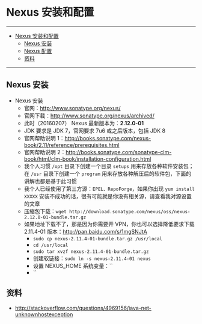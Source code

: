<h1 id="nexus0">Nexus 安装和配置</h1>

------

*   [Nexus 安装和配置](#nexus0)
    *   [Nexus 安装](#nexus1)
    *   [Nexus 配置](#nexus2)
    *   [资料](#nexus3)
    
------

<h2 id="nexus1">Nexus 安装</h2>

- Nexus 安装
    - 官网：<http://www.sonatype.org/nexus/>
    - 官网下载：<http://www.sonatype.org/nexus/archived/>
    - 此时（20160207） Nexus 最新版本为：**2.12.0-01**
    - JDK 要求是 JDK 7，官网要求 7u6 或之后版本，包括 JDK 8
    - 官网帮助说明 1：<http://books.sonatype.com/nexus-book/2.11/reference/prerequisites.html>
    - 官网帮助说明 2：<http://books.sonatype.com/sonatype-clm-book/html/clm-book/installation-configuration.html>
    - 我个人习惯 `/opt` 目录下创建一个目录 `setups` 用来存放各种软件安装包；在 `/usr` 目录下创建一个 `program` 用来存放各种解压后的软件包，下面的讲解也都是基于此习惯
    - 我个人已经使用了第三方源：`EPEL、RepoForge`，如果你出现 `yum install XXXXX` 安装不成功的话，很有可能就是你没有相关源，请查看我对源设置的文章
    - 压缩包下载：`wget http://download.sonatype.com/nexus/oss/nexus-2.12.0-01-bundle.tar.gz`
    - 如果地址下载不了，那是因为你需要开 VPN，你也可以选择降低要求下载 2.11.4-01 版本：<http://pan.baidu.com/s/1mgSNJtA>
        - `sudo cp nexus-2.11.4-01-bundle.tar.gz /usr/local`
        - `cd /usr/local`
        - `sudo tar xvzf nexus-2.11.4-01-bundle.tar.gz`
        - 创建软链接：`sudo ln -s nexus-2.11.4-01 nexus`
        - 设置 NEXUS_HOME 系统变量：``
        - ``


<h2 id="nexus3">资料</h2>

- <http://stackoverflow.com/questions/4969156/java-net-unknownhostexception>